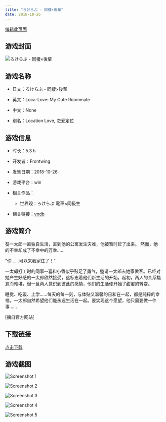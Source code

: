 ```yaml
---
title: "ろけらぶ - 同棲×後輩"
date: 2018-10-26
---
```

[编辑此页面](https://github.com/ACG-3/ADV3-source/blob/main/source/_posts/games/%E3%82%8D%E3%81%91%E3%82%89%E3%81%B6%20-%20%E5%90%8C%E6%A3%B2%C3%97%E5%BE%8C%E8%BC%A9.md)

## 游戏封面

![ろけらぶ - 同棲×後輩](https%3A//pan.timero.xyz/onedrive/img_lib_001/%E3%82%8D%E3%81%91%E3%82%89%E3%81%B6%20-%20%E5%90%8C%E6%A3%B2%C3%97%E5%BE%8C%E8%BC%A9_cover.avif)


## 游戏名称

- 日文：ろけらぶ - 同棲×後輩
- 英文：Loca-Love: My Cute Roommate
- 中文：None

- 别名：Location Love, 恋爱定位


## 游戏信息

- 时长：5.3 h
- 开发者：Frontwing
- 发售日期：2018-10-26
- 游戏平台：win
- 相关作品：
   - 世界观：ろけらぶ 電車×同級生

- 相关链接：[vndb](https://vndb.org/v23067)


## 游戏简介

葵一太郎一直独自生活，直到他的公寓发生灾难，他被暂时赶了出来。
然而，他的不幸却成了不幸中的万幸......

"你......可以来我家住了！"

一太郎打工时的同事--喜和小香似乎鼓足了勇气，邀请一太郎去她家做客。已经对她产生好感的一太郎欣然接受，这标志着他们新生活的开始。起初，两人的关系尴尬而难堪，但一旦两人意识到彼此的感情，他们的生活便开始了甜蜜的转变。

睡觉、吃饭、上学......每天的每一刻，与体贴又温馨的日和在一起，都是纯粹的幸福。一太郎自然希望他们能永远生活在一起。要实现这个愿望，他只需要做一件事......

[摘自官方网站］


## 下载链接

[点击下载](https://pan.timero.xyz/onedrive/adv_lib_001/%E3%82%8D%E3%81%91%E3%82%89%E3%81%B6%20-%20%E5%90%8C%E6%A3%B2%C3%97%E5%BE%8C%E8%BC%A9)


## 游戏截图


![Screenshot 1](https%3A//pan.timero.xyz/onedrive/img_lib_001/%E3%82%8D%E3%81%91%E3%82%89%E3%81%B6%20-%20%E5%90%8C%E6%A3%B2%C3%97%E5%BE%8C%E8%BC%A9_Screenshot_1.avif)

![Screenshot 2](https%3A//pan.timero.xyz/onedrive/img_lib_001/%E3%82%8D%E3%81%91%E3%82%89%E3%81%B6%20-%20%E5%90%8C%E6%A3%B2%C3%97%E5%BE%8C%E8%BC%A9_Screenshot_2.avif)

![Screenshot 3](https%3A//pan.timero.xyz/onedrive/img_lib_001/%E3%82%8D%E3%81%91%E3%82%89%E3%81%B6%20-%20%E5%90%8C%E6%A3%B2%C3%97%E5%BE%8C%E8%BC%A9_Screenshot_3.avif)

![Screenshot 4](https%3A//pan.timero.xyz/onedrive/img_lib_001/%E3%82%8D%E3%81%91%E3%82%89%E3%81%B6%20-%20%E5%90%8C%E6%A3%B2%C3%97%E5%BE%8C%E8%BC%A9_Screenshot_4.avif)

![Screenshot 5](https%3A//pan.timero.xyz/onedrive/img_lib_001/%E3%82%8D%E3%81%91%E3%82%89%E3%81%B6%20-%20%E5%90%8C%E6%A3%B2%C3%97%E5%BE%8C%E8%BC%A9_Screenshot_5.avif)

